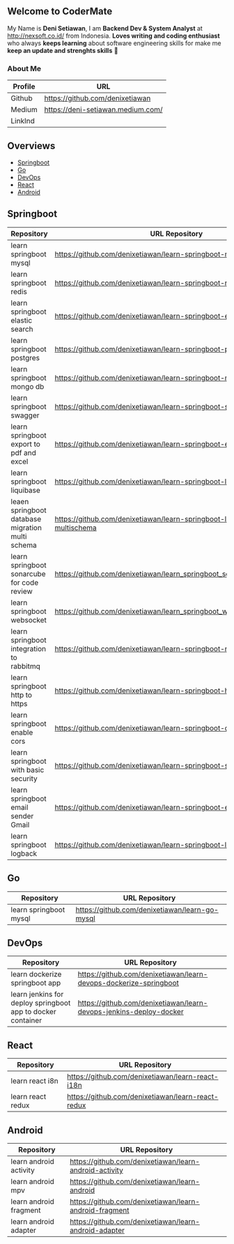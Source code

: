 ## Welcome to **CoderMate**  
My Name is **Deni Setiawan**, I am **Backend Dev & System Analyst** at http://nexsoft.co.id/ from Indonesia.
**Loves writing and coding enthusiast** who always **keeps learning** about software engineering skills for make me **keep an update and strenghts skills** 🚀

### About Me
| Profile     | URL                                                          | 
|------------------|--------------|
| Github | https://github.com/denixetiawan |
| Medium | https://deni-setiawan.medium.com/ |
| LinkInd |  |



## Overviews 
- [Springboot](https://github.com/codermate/.github/blob/main/profile/README.md#springboot)
- [Go](https://github.com/codermate/.github/blob/main/profile/README.md#Go)
- [DevOps](https://github.com/codermate/.github/blob/main/profile/README.md#DevOps)
- [React](https://github.com/codermate/.github/blob/main/profile/README.md#react)
- [Android](https://github.com/codermate/.github/blob/main/profile/README.md#Android)



## Springboot 
| Repository     | URL Repository                                                          | 
|------------------|--------------|
| learn springboot mysql | https://github.com/denixetiawan/learn-springboot-mysql |
| learn springboot redis | https://github.com/denixetiawan/learn-springboot-redis |
| learn springboot elastic search | https://github.com/denixetiawan/learn-springboot-elasticsearch |
| learn springboot postgres | https://github.com/denixetiawan/learn-springboot-postgres |
| learn springboot mongo db | https://github.com/denixetiawan/learn-springboot-mongodb-docker |
| learn springboot swagger | https://github.com/denixetiawan/learn-springboot-swaggerapi |
| learn springboot export to pdf and excel |https://github.com/denixetiawan/learn-springboot-export-pdf-excel |
| learn springboot liquibase | https://github.com/denixetiawan/learn-springboot-liquibase |
| leaen springboot database migration multi schema | https://github.com/denixetiawan/learn-springboot-liquibase-postgres-multischema |
| learn springboot sonarcube for code review  | https://github.com/denixetiawan/learn_springboot_sonarcube_codereview | 
| learn springboot websocket | https://github.com/denixetiawan/learn_springboot_websocket | 
| learn springboot integration to rabbitmq | https://github.com/denixetiawan/learn-springboot-rabbitmq | 
| learn springboot http to https | https://github.com/denixetiawan/learn-springboot-https-ssl | 
| learn springboot enable cors | https://github.com/denixetiawan/learn-springboot-cors | 
| learn springboot with basic security | https://github.com/denixetiawan/learn-springboot-security-basic | 
| learn springboot email sender Gmail | https://github.com/denixetiawan/learn-springboot-email | 
| learn springboot logback| https://github.com/denixetiawan/learn-springboot-logback | 


## Go
| Repository     | URL Repository                                                          | 
|------------------|--------------|
| learn springboot mysql | https://github.com/denixetiawan/learn-go-mysql |


## DevOps
| Repository     | URL Repository                                                          | 
|------------------|--------------|
| learn dockerize springboot app | https://github.com/denixetiawan/learn-devops-dockerize-springboot |
| learn jenkins for deploy springboot app to docker container | https://github.com/denixetiawan/learn-devops-jenkins-deploy-docker |


## React
| Repository     | URL Repository                                                          | 
|------------------|--------------|
| learn react i8n | https://github.com/denixetiawan/learn-react-i18n |
| learn react redux | https://github.com/denixetiawan/learn-react-redux |


## Android
| Repository     | URL Repository                                                          | 
|------------------|--------------|
| learn android activity | https://github.com/denixetiawan/learn-android-activity |
| learn android mpv | https://github.com/denixetiawan/learn-android |
| learn android fragment | https://github.com/denixetiawan/learn-android-fragment |
| learn android adapter | https://github.com/denixetiawan/learn-android-adapter |









